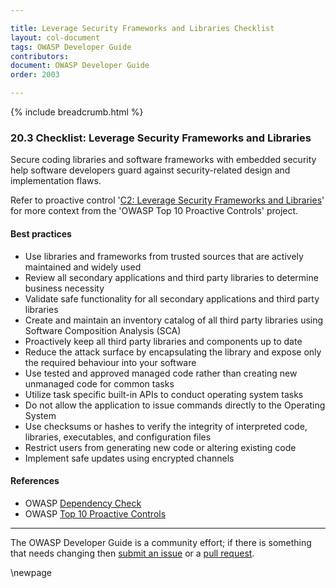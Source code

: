 ```yaml
---

title: Leverage Security Frameworks and Libraries Checklist
layout: col-document
tags: OWASP Developer Guide
contributors:
document: OWASP Developer Guide
order: 2003

---
```


{% include breadcrumb.html %}

### 20.3 Checklist: Leverage Security Frameworks and Libraries

Secure coding libraries and software frameworks with embedded security help software developers guard against
security-related design and implementation flaws.

Refer to proactive control '[C2: Leverage Security Frameworks and Libraries][control2]'
for more context from the 'OWASP Top 10 Proactive Controls' project.

#### Best practices

* Use libraries and frameworks from trusted sources that are actively maintained and widely used
* Review all secondary applications and third party libraries to determine business necessity
* Validate safe functionality for all secondary applications and third party libraries
* Create and maintain an inventory catalog of all third party libraries using Software Composition Analysis (SCA)
* Proactively keep all third party libraries and components up to date
* Reduce the attack surface by encapsulating the library and expose only the required behaviour into your software
* Use tested and approved managed code rather than creating new unmanaged code for common tasks
* Utilize task specific built-in APIs to conduct operating system tasks
* Do not allow the application to issue commands directly to the Operating System
* Use checksums or hashes to verify the integrity of interpreted code, libraries, executables, and configuration files
* Restrict users from generating new code or altering existing code
* Implement safe updates using encrypted channels

#### References

* OWASP [Dependency Check][dependency]
* OWASP [Top 10 Proactive Controls][proactive10]

----

The OWASP Developer Guide is a community effort; if there is something that needs changing
then [submit an issue][issue2002] or a [pull request][pr].

[control2]: https://owasp.org/www-project-proactive-controls/v3/en/c2-leverage-security-frameworks-libraries.html
[dependency]: https://owasp.org/www-project-dependency-check/
[issue2002]: https://github.com/OWASP/www-project-developer-guide/issues/new?labels=enhancement&template=request.md&title=Update:%2011-checklist/02-frameworks-libraries
[pr]: https://github.com/OWASP/www-project-developer-guide/pulls
[proactive10]: https://owasp.org/www-project-proactive-controls/

\newpage
